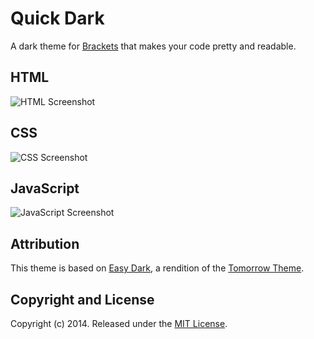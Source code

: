 # Quick Dark

A dark theme for [Brackets](http://brackets.io/) that makes your code pretty and readable.

## HTML
![HTML Screenshot](screenshots/html.png)

## CSS
![CSS Screenshot](screenshots/css.png)

## JavaScript
![JavaScript Screenshot](screenshots/javascript.png)

## Attribution
This theme is based on [Easy Dark](https://github.com/Brackets-Themes/EasyDark), a rendition of the [Tomorrow Theme](https://github.com/chriskempson/tomorrow-theme).

## Copyright and License
Copyright (c) 2014. Released under the [MIT License](LICENSE).
